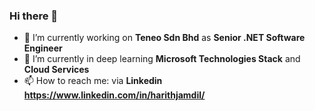### Hi there 👋

- 🔭 I’m currently working on **Teneo Sdn Bhd** as **Senior .NET Software Engineer**
- 🌱 I’m currently in deep learning **Microsoft Technologies Stack** and **Cloud Services**
- 📫 How to reach me: via **Linkedin https://www.linkedin.com/in/harithjamdil/**

